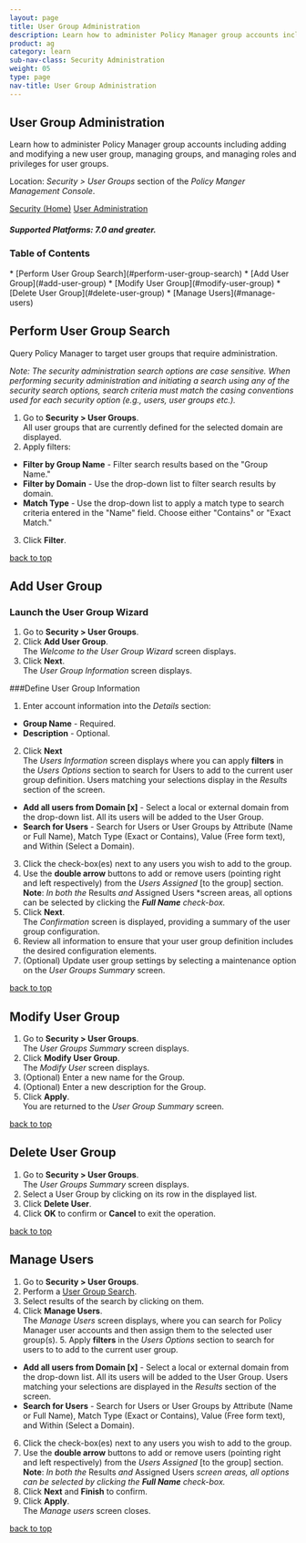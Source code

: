 ```yaml
---
layout: page
title: User Group Administration
description: Learn how to administer Policy Manager group accounts including adding and modifying a new user group, managing groups, and managing roles and privileges for user groups. 
product: ag
category: learn
sub-nav-class: Security Administration
weight: 05
type: page
nav-title: User Group Administration
---
```


## User Group Administration

Learn how to administer Policy Manager group accounts including adding and modifying a new user group, managing groups, and managing roles and privileges for user groups. 

Location: *Security > User Groups* section of the *Policy Manger Management Console*.

<a href="security_admin_toc.html" class="button secondary">Security (Home)</a> <a href="user_administration.html" class="button secondary">User Administration</a>  

<h5 class="stamp">Supported Platforms: 7.0 and greater.</h5> 
 
### Table of Contents
<div id="toc-marker"></div>
* [Perform User Group Search](#perform-user-group-search)
* [Add User Group](#add-user-group)
* [Modify User Group](#modify-user-group)
* [Delete User Group](#delete-user-group)
* [Manage Users](#manage-users)

## Perform User Group Search

Query Policy Manager to target user groups that require administration.

*Note: The security administration search options are case sensitive. When performing security administration and initiating a search using any of the security search options, search criteria must match the casing conventions used for each security option (e.g., users, user groups etc.).*

1. Go to **Security > User Groups**.  
All user groups that are currently defined for the selected domain are displayed.   
2. Apply filters:
  * **Filter by Group Name** - Filter search results based on the "Group Name."
  *  **Filter by Domain** - Use the drop-down list to filter search results by domain.
  *  **Match Type** - Use the drop-down list to apply a match type to search criteria entered in the "Name" field. Choose either "Contains" or "Exact Match."
3. Click **Filter**.

<a href="#top">back to top</a>

## Add User Group

### Launch the User Group Wizard

1. Go to **Security > User Groups**.  
2. Click **Add User Group**.  
The *Welcome to the User Group Wizard* screen displays.
3. Click **Next**.  
The *User Group Information* screen displays. 

###Define User Group Information

1. Enter account information into the *Details* section:
  * **Group Name** - Required.
  * **Description** - Optional.
2. Click **Next**  
The *Users Information* screen displays where you can apply **filters** in the *Users Options* section to search for Users to add to the current user group definition. Users matching your selections display in the *Results* section of the screen.  
  * **Add all users from Domain [x]** - Select a local or external domain from the drop-down list. All its users will be added to the User Group.
  * **Search for Users** - Search for Users or User Groups by Attribute (Name or Full Name), Match Type (Exact or Contains), Value (Free form text), and Within (Select a Domain).  
3. Click the check-box(es) next to any users you wish to add to the group.
4. Use the **double arrow** buttons to add or remove users (pointing right and left respectively) from the *Users Assigned* [to the group] section.  **Note**: *In both the* Results *and* Assigned Users *screen areas, all options can be selected by clicking the ***Full Name*** *check-box.*
5. Click **Next**.  
The *Confirmation* screen is displayed, providing a summary of the user group configuration.
6. Review all information to ensure that your user group definition includes the desired configuration elements.
7. (Optional) Update user group settings by selecting a maintenance option on the *User Groups Summary* screen.

<a href="#top">back to top</a>

## Modify User Group

1. Go to **Security > User Groups**.  
The *User Groups Summary* screen displays. 
2. Click **Modify User Group**.  
The *Modify User* screen displays.
3. (Optional) Enter a new name for the Group.
4. (Optional) Enter a new description for the Group.
5. Click **Apply**.  
You are returned to the *User Group Summary* screen.

<a href="#top">back to top</a>

## Delete User Group

1. Go to **Security > User Groups**.  
The *User Groups Summary* screen displays.
2. Select a User Group by clicking on its row in the displayed list.
3. Click **Delete User**.    
4. Click **OK** to confirm or **Cancel** to exit the operation. 

<a href="#top">back to top</a>

## Manage Users 

1. Go to **Security > User Groups**.
2. Perform a [User Group Search](#perform-user-group-search).
3. Select results of the search by clicking on them.
4. Click **Manage Users**.  
The *Manage Users* screen displays, where you can search for Policy Manager user accounts and then assign them to the selected user group(s).  5. Apply **filters** in the *Users Options* section to search for users to to add to the current user group.
  * **Add all users from Domain [x]** - Select a local or external domain from the drop-down list. All its users will be added to the User Group.  Users matching your selections are displayed in the *Results* section of the screen.
  * **Search for Users** - Search for Users or User Groups by Attribute (Name or Full Name), Match Type (Exact or Contains), Value (Free form text), and Within (Select a Domain). 
6. Click the check-box(es) next to any users you wish to add to the group.
7. Use the **double arrow** buttons to add or remove users (pointing right and left respectively) from the *Users Assigned* [to the group] section.  **Note**: *In both the* Results *and* Assigned Users *screen areas, all options can be selected by clicking the* ***Full Name*** *check-box.*
8. Click **Next** and **Finish** to confirm.
9. Click **Apply**.  
The *Manage users* screen closes.  

<a href="#top">back to top</a>